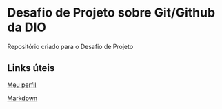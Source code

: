 # Desafio de Projeto sobre Git/Github da DIO
Repositório criado para o Desafio de Projeto

## Links úteis
[Meu perfil](https://www.markdownguide.org/basic-syntax/)

[Markdown](https://www.markdownguide.org/basic-syntax/)
